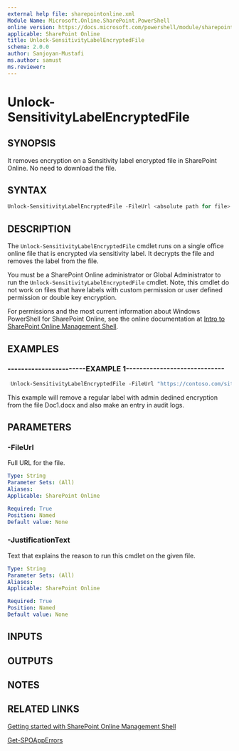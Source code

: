 ```yaml
---
external help file: sharepointonline.xml
Module Name: Microsoft.Online.SharePoint.PowerShell
online version: https://docs.microsoft.com/powershell/module/sharepoint-online/Unlock-SensitivityLabelEncryptedFile
applicable: SharePoint Online
title: Unlock-SensitivityLabelEncryptedFile
schema: 2.0.0
author: Sanjoyan-Mustafi
ms.author: samust
ms.reviewer:
---
```


# Unlock-SensitivityLabelEncryptedFile

## SYNOPSIS

It removes encryption on a Sensitivity label encrypted file in SharePoint Online. No need to download the file. 

## SYNTAX

```powershell
Unlock-SensitivityLabelEncryptedFile -FileUrl <absolute path for file> -JustificationText <needed for auditing>
```

## DESCRIPTION

The `Unlock-SensitivityLabelEncryptedFile` cmdlet runs on a single office online file that is encrypted via sensitivity label. It decrypts the file and removes the label from the file.

You must be a SharePoint Online administrator or Global Administrator to run the `Unlock-SensitivityLabelEncryptedFile` cmdlet. Note, this cmdlet do not work on files that have labels with custom permission or user defined permission or double key encryption.

For permissions and the most current information about Windows PowerShell for SharePoint Online, see the online documentation at [Intro to SharePoint Online Management Shell](https://docs.microsoft.com/powershell/sharepoint/sharepoint-online/introduction-sharepoint-online-management-shell?view=sharepoint-ps).

## EXAMPLES

### -----------------------EXAMPLE 1-----------------------------

```powershell
 Unlock-SensitivityLabelEncryptedFile -FileUrl "https://contoso.com/sites/Marketing/Shared Documents/Doc1.docx" -JustificationText "Need to recover this file"
```

This example will remove a regular label with admin dedined encryption from the file Doc1.docx and also make an entry in audit logs. 

## PARAMETERS

### -FileUrl

Full URL for the file.

```yaml
Type: String
Parameter Sets: (All)
Aliases:
Applicable: SharePoint Online

Required: True
Position: Named
Default value: None
```

### -JustificationText

Text that explains the reason to run this cmdlet on the given file. 

```yaml
Type: String
Parameter Sets: (All)
Aliases:
Applicable: SharePoint Online

Required: True
Position: Named
Default value: None
```

## INPUTS

## OUTPUTS

## NOTES

## RELATED LINKS

[Getting started with SharePoint Online Management Shell](https://docs.microsoft.com/powershell/sharepoint/sharepoint-online/connect-sharepoint-online?view=sharepoint-ps)

[Get-SPOAppErrors](Get-SPOAppErrors.md)

